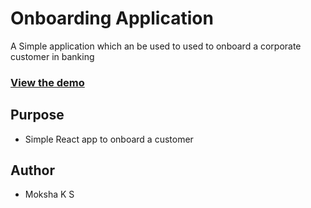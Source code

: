 # Onboarding Application

A Simple application which an be used to used to onboard a corporate customer in banking

### [View the demo](https://mokshaks.github.io/onboarding-application) 

## Purpose

- Simple React app to onboard a customer

## Author

- Moksha K S

